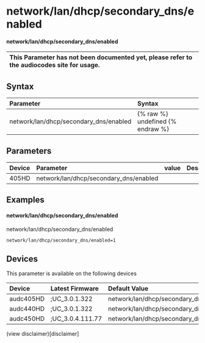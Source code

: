 ﻿---
description: network/lan/dhcp/secondary_dns/enabled
search: false
---

# network/lan/dhcp/secondary_dns/enabled

#### network/lan/dhcp/secondary_dns/enabled


| This Parameter has not been documented yet, please refer to the audiocodes site for usage.  |
| :--- |

## Syntax
| Parameter | Syntax |
| :--- | :--- |
|network/lan/dhcp/secondary_dns/enabled | {% raw %} undefined {% endraw %} |

## Parameters
|Device|Parameter|value|Description|
|:---|:---|:---|:---|
| 405HD | network/lan/dhcp/secondary_dns/enabled |  |  |

## Examples
#### network/lan/dhcp/secondary_dns/enabled

network/lan/dhcp/secondary_dns/enabled

```
network/lan/dhcp/secondary_dns/enabled=1
```

## Devices
This parameter is available on the following devices

| Device | Latest Firmware | Default Value |
|:---|:---|:---|
| audc405HD | ;UC_3.0.1.322 | network/lan/dhcp/secondary_dns/enabled=1 
| audc440HD | ;UC_3.0.1.322 | network/lan/dhcp/secondary_dns/enabled=1 
| audc450HD | ;UC_3.0.4.111.77 | network/lan/dhcp/secondary_dns/enabled=1 

(view disclaimer)[disclaimer]
